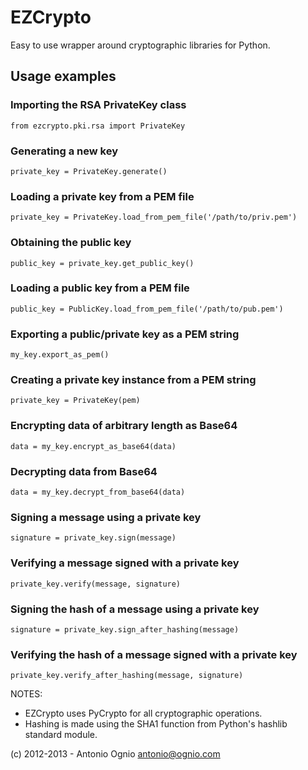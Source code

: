 EZCrypto
==========

Easy to use wrapper around cryptographic libraries for Python.

## Usage examples ##

### Importing the RSA PrivateKey class

    from ezcrypto.pki.rsa import PrivateKey

### Generating a new key ###

    private_key = PrivateKey.generate()

### Loading a private key from a PEM file

    private_key = PrivateKey.load_from_pem_file('/path/to/priv.pem')   

### Obtaining the public key ###

    public_key = private_key.get_public_key()

### Loading a public key from a PEM file

    public_key = PublicKey.load_from_pem_file('/path/to/pub.pem')

### Exporting a public/private key as a PEM string ###

    my_key.export_as_pem()

### Creating a private key instance from a PEM string ###

    private_key = PrivateKey(pem)
 
### Encrypting data of arbitrary length as Base64 ###

    data = my_key.encrypt_as_base64(data)

### Decrypting data from Base64 ###

    data = my_key.decrypt_from_base64(data)

### Signing a message using a private key ###

    signature = private_key.sign(message)

### Verifying a message signed with a private key ###

    private_key.verify(message, signature)

### Signing the hash of a message using a private key ###

    signature = private_key.sign_after_hashing(message)

### Verifying the hash of a message signed with a private key ###

    private_key.verify_after_hashing(message, signature)


NOTES: 

* EZCrypto uses PyCrypto for all cryptographic operations.
* Hashing is made using the SHA1 function from Python's hashlib standard module.

(c) 2012-2013 - Antonio Ognio <antonio@ognio.com>
